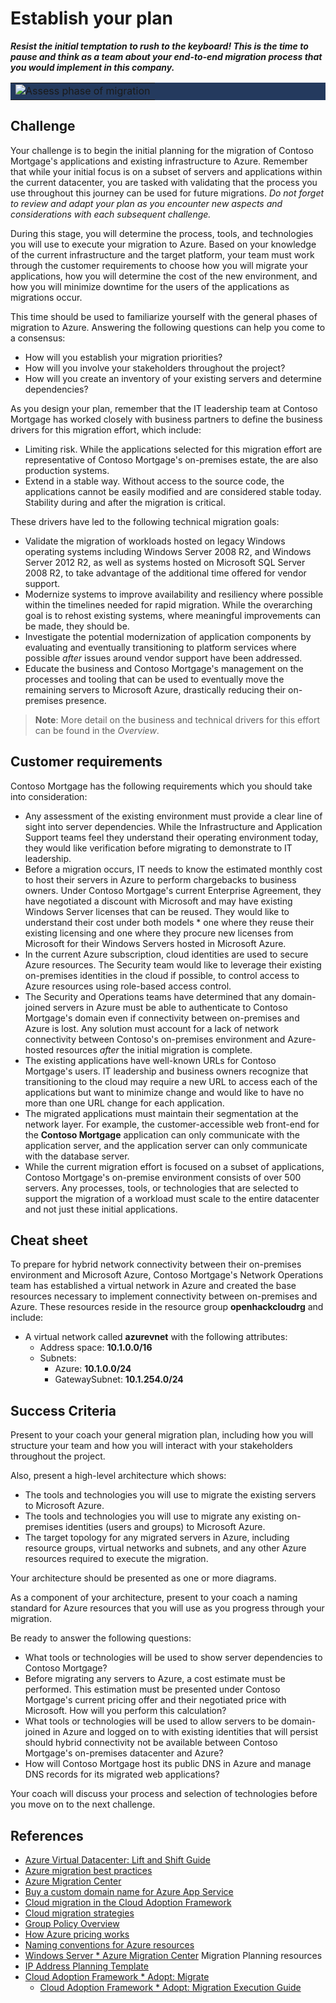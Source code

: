 # Establish your plan

***Resist the initial temptation to rush to the keyboard! This is the time to pause and think as a team about your end-to-end migration process that you would implement in this company.***

<table style="width: 100%; background-color: #243A5E; text-align: center">
<tr>
<td align="center"><img style="border: 0px" src="images/migrate_header_assess.png" alt="Assess phase of migration" /></td>
</tr>
</table>

## Challenge

Your challenge is to begin the initial planning for the migration of Contoso Mortgage's applications and existing infrastructure to Azure. Remember that while your initial focus is on a subset of servers and applications within the current datacenter, you are tasked with validating that the process you use throughout this journey can be used for future migrations. *Do not forget to review and adapt your plan as you encounter new aspects and considerations with each subsequent challenge.*

During this stage, you will determine the process, tools, and technologies you will use to execute your migration to Azure. Based on your knowledge of the current infrastructure and the target platform, your team must work through the customer requirements to choose how you will migrate your applications, how you will determine the cost of the new environment, and how you will minimize downtime for the users of the applications as migrations occur.

This time should be used to familiarize yourself with the general phases of migration to Azure. Answering the following questions can help you come to a consensus:

* How will you establish your migration priorities?
* How will you involve your stakeholders throughout the project?
* How will you create an inventory of your existing servers and determine dependencies?

As you design your plan, remember that the IT leadership team at Contoso Mortgage has worked closely with business partners to define the business drivers for this migration effort, which include:

* Limiting risk. While the applications selected for this migration effort are representative of Contoso Mortgage's on-premises estate, the are also production systems.
* Extend in a stable way. Without access to the source code, the applications cannot be easily modified and are considered stable today. Stability during and after the migration is critical.

These drivers have led to the following technical migration goals:

* Validate the migration of workloads hosted on legacy Windows operating systems including Windows Server 2008 R2, and Windows Server 2012 R2, as well as systems hosted on Microsoft SQL Server 2008 R2, to take advantage of the additional time offered for vendor support.
* Modernize systems to improve availability and resiliency where possible within the timelines needed for rapid migration. While the overarching goal is to rehost existing systems, where meaningful improvements can be made, they should be.
* Investigate the potential modernization of application components by evaluating and eventually transitioning to platform services where possible *after* issues around vendor support have been addressed.
* Educate the business and Contoso Mortgage's management on the processes and tooling that can be used to eventually move the remaining servers to Microsoft Azure, drastically reducing their on-premises presence.

> **Note**: More detail on the business and technical drivers for this effort can be found in the *Overview*.

## Customer requirements

Contoso Mortgage has the following requirements which you should take into consideration:

* Any assessment of the existing environment must provide a clear line of sight into server dependencies. While the Infrastructure and Application Support teams feel they understand their operating environment today, they would like verification before migrating to demonstrate to IT leadership.
* Before a migration occurs, IT needs to know the estimated monthly cost to host their servers in Azure to perform chargebacks to business owners. Under Contoso Mortgage's current Enterprise Agreement, they have negotiated a discount with Microsoft and may have existing Windows Server licenses that can be reused. They would like to understand their cost under both models * one where they reuse their existing licensing and one where they procure new licenses from Microsoft for their Windows Servers hosted in Microsoft Azure.
* In the current Azure subscription, cloud identities are used to secure Azure resources. The Security team would like to leverage their existing on-premises identities in the cloud if possible, to control access to Azure resources using role-based access control.
* The Security and Operations teams have determined that any domain-joined servers in Azure must be able to authenticate to Contoso Mortgage's domain even if connectivity between on-premises and Azure is lost. Any solution must account for a lack of network connectivity between Contoso's on-premises environment and Azure-hosted resources *after* the initial migration is complete.
* The existing applications have well-known URLs for Contoso Mortgage's users. IT leadership and business owners recognize that transitioning to the cloud may require a new URL to access each of the applications but want to minimize change and would like to have no more than one URL change for each application.
* The migrated applications must maintain their segmentation at the network layer. For example, the customer-accessible web front-end for the **Contoso Mortgage** application can only communicate with the application server, and the application server can only communicate with the database server.
* While the current migration effort is focused on a subset of applications, Contoso Mortgage's on-premise environment consists of over 500 servers. Any processes, tools, or technologies that are selected to support the migration of a workload must scale to the entire datacenter and not just these initial applications.

## Cheat sheet

To prepare for hybrid network connectivity between their on-premises environment and Microsoft Azure, Contoso Mortgage's Network Operations team has established a virtual network in Azure and created the base resources necessary to implement connectivity between on-premises and Azure. These resources reside in the resource group **openhackcloudrg** and include:

* A virtual network called **azurevnet** with the following attributes:
    * Address space: **10.1.0.0/16**
    * Subnets:
        * Azure: **10.1.0.0/24**
        * GatewaySubnet: **10.1.254.0/24**

## Success Criteria

Present to your coach your general migration plan, including how you will structure your team and how you will interact with your stakeholders throughout the project.

Also, present a high-level architecture which shows:

* The tools and technologies you will use to migrate the existing servers to Microsoft Azure.
* The tools and technologies you will use to migrate any existing on-premises identities (users and groups) to Microsoft Azure.
* The target topology for any migrated servers in Azure, including resource groups, virtual networks and subnets, and any other Azure resources required to execute the migration.

Your architecture should be presented as one or more diagrams.

As a component of your architecture, present to your coach a naming standard for Azure resources that you will use as you progress through your migration.

Be ready to answer the following questions:

* What tools or technologies will be used to show server dependencies to Contoso Mortgage?  
* Before migrating any servers to Azure, a cost estimate must be performed. This estimation must be presented under Contoso Mortgage's current pricing offer and their negotiated price with Microsoft. How will you perform this calculation?
* What tools or technologies will be used to allow servers to be domain-joined in Azure and logged on to with existing identities that will persist should hybrid connectivity not be available between Contoso Mortgage's on-premises datacenter and Azure?
* How will Contoso Mortgage host its public DNS in Azure and manage DNS records for its migrated web applications?

Your coach will discuss your process and selection of technologies before you move on to the next challenge.

## References

* <a href="https://azure.microsoft.com/mediahandler/files/resourcefiles/azure-virtual-datacenter-lift-and-shift-guide/Azure_Virtual_Datacenter_Lift_and_Shift_Guide.pdf" target="_blank">Azure Virtual Datacenter: Lift and Shift Guide</a>
* <a href="https://docs.microsoft.com/azure/architecture/cloud-adoption/migrate/azure-best-practices/" target="_blank">Azure migration best practices</a>
* <a href="https://azure.microsoft.com/migration/" target="_blank">Azure Migration Center</a>
* <a href="https://docs.microsoft.com/azure/app-service/manage-custom-dns-buy-domain" target="_blank">Buy a custom domain name for Azure App Service</a>
* <a href="https://docs.microsoft.com/azure/architecture/cloud-adoption/migrate/" target="_blank">Cloud migration in the Cloud Adoption Framework</a>
* <a href="https://azure.microsoft.com/en-us/migration/migration-journey/#migration-steps" target="_blank">Cloud migration strategies</a>
* <a href="https://docs.microsoft.com/previous-versions/windows/it-pro/windows-server-2012-r2-and-2012/" target="_blank">Group Policy Overview</a>
* <a href="https://azure.microsoft.com/pricing/" target="_blank">How Azure pricing works</a>
* <a href="https://docs.microsoft.com/azure/architecture/best-practices/naming-conventions" target="_blank">Naming conventions for Azure resources</a>
* <a href="https://azure.microsoft.com/migration/windows-server/" target="_blank">Windows Server * Azure Migration Center</a>
Migration Planning resources</a>
* <a href="https://github.com/jonathan-vella/architecting-for-success/blob/main/102-Azure-Landing-Zones/docs/Azure%20Network%20Documentation%20Template.xlsx" target="_blank">IP Address Planning Template</a>
* <a href="https://learn.microsoft.com/en-us/azure/cloud-adoption-framework/migrate/" target="_blank">Cloud Adoption Framework * Adopt: Migrate</a>
  * <a href="https://github.com/Azure/migration" target="_blank">Cloud Adoption Framework * Adopt: Migration Execution Guide</a>